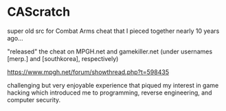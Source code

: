 # CAScratch
super old src for Combat Arms cheat that I pieced together nearly 10 years ago... 

"released" the cheat on MPGH.net and gamekiller.net (under usernames [merp.] and [southkorea], respectively)

https://www.mpgh.net/forum/showthread.php?t=598435

challenging but very enjoyable experience that piqued my interest in game hacking which introduced me to programming, reverse engineering, and computer security.
